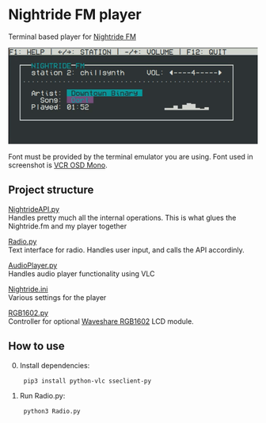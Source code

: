 # Nightride FM player
Terminal based player for [Nightride FM](https://nightride.fm/)

![](./images/player.gif)

Font must be provided by the terminal emulator you are using. Font used in screenshot is [VCR OSD Mono](https://www.dafont.com/vcr-osd-mono.font).

## Project structure

[NightrideAPI.py](./NightrideAPI.py)  
Handles pretty much all the internal operations. This is what glues the Nightride.fm and my player together


[Radio.py](./Radio.py)  
Text interface for radio. Handles user input, and calls the API accordinly.


[AudioPlayer.py](./AudioPlayer.py)  
Handles audio player functionality using VLC


[Nightride.ini](./Nightride.ini)  
Various settings for the player

[RGB1602.py](./RGB1602.py)  
Controller for optional [Waveshare RGB1602](https://www.waveshare.com/wiki/LCD1602_RGB_Module) LCD module.

## How to use

0. Install dependencies:

        pip3 install python-vlc sseclient-py

1. Run Radio.py:

        python3 Radio.py
